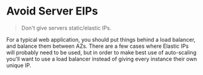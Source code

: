 # Avoid Server EIPs

> Don't give servers static/elastic IPs.

For a typical web application, you should put things behind a load balancer, and balance them between AZs. There are a few cases where Elastic IPs will probably need to be used, but in order to make best use of auto-scaling you'll want to use a load balancer instead of giving every instance their own unique IP.
